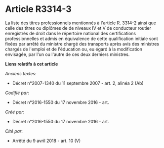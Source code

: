 # Article R3314-3

La liste des titres professionnels mentionnés à l'article R. 3314-2 ainsi que celle des titres ou diplômes de de niveaux IV
et V de conducteur routier enregistrés de droit dans le répertoire national des certifications professionnelles et admis en
équivalence de cette qualification initiale sont fixées par arrêté du ministre chargé des transports après avis des ministres
chargés de l'emploi et de l'éducation ou, eu égard à la modification envisagée, par l'un ou l'autre de ces deux derniers
ministres.

**Liens relatifs à cet article**

_Anciens textes_:

  - Décret n°2007-1340 du 11 septembre 2007 - art. 2, alinéa 2  (Ab)

_Codifié par_:

  - Décret n°2016-1550 du 17 novembre 2016 - art.

_Créé par_:

  - Décret n°2016-1550 du 17 novembre 2016 - art.

_Cité par_:

  - Arrêté du 9 avril 2018 - art. 10 (V)
